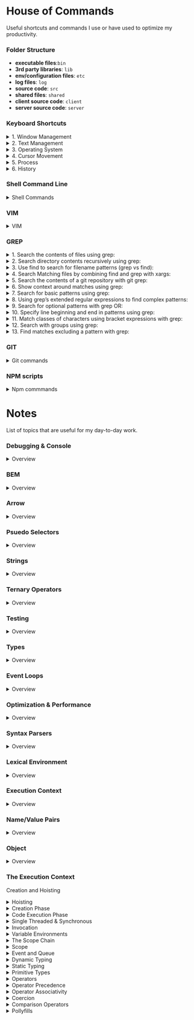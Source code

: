 # House of Commands

Useful shortcuts and commands I use or have used to optimize my productivity.

### Folder Structure

- **executable files**:`bin` 
- **3rd party libraries**: `lib` 
- **env/configuration files**: `etc` 
- **log files**: `log` 
- **source code**: `src` 
- **shared files**: `shared` 
- **client source code**: `client` 
- **server source code**: `server`

### Keyboard Shortcuts
<details>
  <summary>1. Window Management </summary>
  
   - **close one window, or tab.**: `command + w`
   - **close all windows**: `command + q`
   - **close all tabs**: `command + shift + w`
   - **new tab**: `command + t`
   - **switch between tabs. Not every app supports this.**: `command + Shift + [ left/right ]`
</details>
<details>
  <summary>2. Text Management</summary>
  
   - **jump between words.**: `alt + Left / right`
   - **jump to the ends of the line.**: `command + left / right` 
   - **delete all the words till it hits the left edge.**: `command + delete`
</details>
<details>
  <summary>3. Operating System</summary>
  
   - **spotlight search, then up / down and enter to select.**: `command + space`
   - **application selector**: `command + tab`
</details>
<details>
  <summary>4. Cursor Movement</summary>

   - **move cursor to end of the line**: `ctrl + E`
   - **move cursor to start of the line**: `ctrl + A`
   - **move cursor one character forward**: `ctrl + F`
   - **move cursor one character backward**: `ctrl + B`
   - **move cursor one word forward**: `alt + F / alt + right`
   - **move cursor one word backward**: `alt + B / alt + left`
   - **,mve cursor to clicked character**: `Alt + click`
   - **toggle between the start of line and cursor position**: `ctrl + XX	`
</details>
<details>
  <summary>5. Process</summary>
    
   - **kills current task (SIGINT)**: `ctrl + C`
   - **inserts an EOF**: `ctrl + D`
   - **pauses current task**: `ctrl + Z`
   - **stop output to the screen (for long running verbose commands))**: `ctrl + S`
   - **allow output to the screen (if previously stopped using stop output command)**: `ctrl + Q`
</details>
<details>
  <summary>6. History</summary>
   
   - **previous command**: `ctrl + P`
   - **next command**: `ctrl + R`
</details> 

### Shell Command Line

<details>
  <summary>Shell Commands</summary>
   
   - **find path and package**: `which [package name] git`
   - **cursor at the beginning of the line**: `control + A`
   - **cursor at the end of the line**: `control + E`
   - **clear line**: `control + U`
   - **in the middle of a line**: `option + click mouse pointer`
   - **echo**: `echo "string"`
   - **manual instructions of commands**: `man grep` [command name]
   - **exit to close the terminal**: `exit`
   - **to kill files**: `kill -9 $(pgrep filename)`
   - **to add permission**: `chmod +x filename`
   - **to find files with an extension**: `find path -name “*.filetype”`
   - **to copy**: `cp path1/filename path2/filename`
   - **file permission**: `chmod g+x/w/or/r filename`
   - **file ownership**: `chown username filename`
   - **show disk space**: `df-h (human readable)`
   - **CPU, RAM, etc**: `top`
   - **search and print**: `grep (can add layers of logic)`
   - **find and Replace**: `sed s/word/word/g`
   - **file Content Print**: `cat`
   - **multiple commands in the same line**: `-`
   - **execute a file with its name, need to set up the environment**: `(# !/usr/bin/env python) ./filename`
   - **delete content in the file**: `cat /dev/null > filename`
   - **back to the previous path**: `cd -`
   - **copy b/w different hosts allows files to be copied to, from, or between different hosts. It uses ssh for data transfer and provides the same authentication and same level of security as ssh.**: `scp`
   - **help (stands for manual)**: `man`
   - **symbolic Link**: `ln -sf source-path destination-path`
   - **more content of a file**: `| more`
   - **list information about all the files**:`ll`
   - **create folder with sub folders**: `mkdir -p folder-name/{sub-folder1, sub-folder2}`
   - **list differences b/w two files**: `diff file-name file-name`
   - **unzip Github folder (master)**: `tar xvf master -C yourFolder --strip-components 1 or tar -xvzf “name”`
   - **find size file in MB or KB**: `ls -l --block-size=M or ls-lh`
   - **find file path based on filename**: `find ./path -name “filename.*”`
   - **find string in directory with file name**: `grep -r --include=*.{cpp,h} “hello” .`
   - **find package if it is installed**: `dpkg -s apache-perl`
   - **find content of the link**: `curl -sS “link”`
   - **conditional search and print**:
   `
   $ tail -n 3 calc_process.log | grep final | tr '{' '\n' | grep startdate
   $ tail -n 3 calc_process.log | grep final | tr '{' '\n' | grep startdate | sed -e 's/}.*$//g'
   `
</details> 

### VIM

<details>
  <summary>VIM</summary>
   
   - **to find text in VIM**: `/ or ? text`
   - **go to bottom**: `Shift +G`
   - **go to top**: `gg or Shift + gg`
   - **line numbers**: `:set nu`
   - **helper & setter**: `:help and :set`
   - **delete**: `d`
   - **delete word**: `dw`
   - **delete a character**: `x`
   - **arrows**: `h, j, k, l`
   - **append at the end of the line**: `a`
   - **shift to the end of the line**: `A`
   - **find and replace all**: `:%s/foo/bar/g`
   - **delete all**: `go on top of line gg and to delete all- dG`
</details> 

### GREP

<details>
  <summary>1. Search the contents of files using grep:</summary>
    
   - **find version of a file**: `command name, version, filename: grep version package.json`
   - **find keyword search**: `command name, keyword, filename: grep react package.json`
   - **find keyword in more than 1 file**: `command name, keyword, filename: grep “#” README.md codestyle.md xyz.md`
   - **find by keyword in all files ending with file type**: `command name, keyword, *.fileextension: grep “#” *.md`
</details> 
<details>
  <summary>2. Search directory contents recursively using grep:</summary>

   - **search recursively in folder root**: `commandname, -r, keyword, path: grep -r react ./`
   - **search recursively in folder path (relative to your current path not the actual)**: `grep -r react public/components/App.js`
</details> 
<details>
  <summary>3. Use find to search for filename patterns (grep vs find):</summary>

   - **search filename patterns**: `command name, path, -name, “*fileextension”: find . -name, “*jsx”`
</details> 
<details>
  <summary>4. Search Matching files by combining find and grep with xargs:</summary>

   - **pipe find into grep**: `find examples -name “*Spec.js” | barges grep “module”`
   - **same as above but just grep**: `grep -r —include=“Spec.js” “should” examples/`
</details> 
<details>
  <summary>5. Search the contents of a git repository with git grep:</summary>

   - **find in git that is being tracked in version control**: `git grep bind (query string); results are highlighted in red`
   - **color keyword query**: `grep -r —color bind ./`
</details> 
<details>
  <summary>6. Show context around matches using grep:</summary>

   - **line number**: `grep -n “#” *.md`
   - **after**: `grep -A 2 —color “#” *.md`
   - **before**: `grep -A 2 —color “#” *.md`
   - **context (before + after)**: `grep -C 2 —color “#” *.md`
</details> 
<details>
  <summary>7. Search for basic patterns using grep:</summary>

   - **everything that matches after the string like http**: `grep —color “http.” readme.md`
   - **special Character like dot, use backslash**: `grep —color “\.com” readme.md`
   - **all characters b/w special characters like ()**: `grep —color ”(.*)” readme.md`
</details>
<details>
  <summary>8. Using grep’s extended regular expressions to find complex patterns:</summary>

   - **conditional Search for character 0 or 1 time (?)**: `grep —color “https\?” readme.md`
   - **atleast 1 or more occurances (+)**: `grep —color “https\+” readme.md`
   - **atlas 0 or more occurances (*)**: `grep -color “https*” readme.md`
   - **escape for special characters**: `grep -E or backslash (\)`
</details> 
<details>
  <summary>9. Search for optional patterns with grep OR:</summary>

   - **color check**: `echo “is it grey or gray?” | grep —color “grey\|gray” or echo “is it grey or gray?” | grep —color -E “grey|gray”`
   - **spell check in your codebase (-rE recursive&Escape)**: `grep —color -rE “grey|gray” examples/`
</details>  
<details>
  <summary>10. Specify line beginning and end in patterns using grep:</summary>

   - **anchor for beginning of the line**: `grep —color “^#” app-spec.md`
   - **anchor for ending of the line**: `grep —color “,$” app-spec.md`
   - **complex anchor with wildcard phrase**: `grep —color -r “^import .* from” examples/`
</details> 
<details>
  <summary>11. Match classes of characters using bracket expressions with grep:</summary>

   - **match a or b**: `echo abc123 | grep —color “[ab]”`
   - **range**: `echo abc123 | grep —color “[a-z]”`
   - **range**: `echo abc123 | grep —color “[1-9]”`
   - **match word with some pattern (matches designer and developer)**: `grep —color “de[a-z]*er” readme.md`
   - **same as above but don’t have to explicit define the character range (matches developer&designer)**: `grep —color “de[[:alpha:]]*er” readme.md`
   - **sase insesitive match on only 1 character**: `find . -name “*js” | grep —color “[sS]pec”`
</details> 
<details>
  <summary>12. Search with groups using grep:</summary>
    
   - **single quote after the grey or gray**: `grep -rE —color “(grey|gray)\’” .`
   - **single or double quote**: `grep -rE —color “(grey|gray)(\’|\”)” .`
</details> 
<details>
  <summary>13. Find matches excluding a pattern with grep:</summary>
    
   - **inverse search (stuff that does’t match)**: `find examples/angularjs -name “*js” | grep -v “node modules”`
   - **inverse Search combo**: `find examples -name “*js” | grep -vE “node_modules|Spec”`
</details>  

### GIT

<details>
  <summary>Git commands</summary>

   - **resetting git**: `git reset --hard HEAD`
   - **pull to original settings**: `git pull - - rebase`
</details> 

### NPM scripts

<details>
  <summary>Npm commmands</summary>

   - **omit npm config**: `npm init -y`
   - **alias shortcut**: `npm install —save alias: npm i -S`
   - **dev shortcut**: `npm —save-dev: npm i -D`
</details> 

# Notes

List of topics that are useful for my day-to-day work.

### Debugging & Console
<details>
  <summary>Overview </summary>

Debugging is one of the key skills required to be a great developer. Below are the key things you need to know when working with the debugger.

1. Step over code, steps over a function that doesn't contain a bug and runs its code
2. Step into code, steps inside a function and allows you to run each part separately
3. Step out of code, steps out of a function you are inside, and runs its code
4. Resume execution of code

Check out the docs on the [Firefox](https://developer.mozilla.org/en-US/docs/Tools/Debugger) debugger and the [Chrome](https://developers.google.com/web/tools/chrome-devtools/javascript/reference#breakpoints) debugger. Also check out [this article](https://peterlyons.com/js-debug) from Peter Lyons. He explains debugging of both front-end and back-end JavaScript code. Another great resource on [debugging javascript](https://blog.bitsrc.io/debugging-javascript-like-a-pro-a2e0f6c53c2e).

A lot of people use `console.log` to debug in the console. `console.log` is your best friend. The `log()` method of `console` logs things to the web console. What some people may not know is that you can log things in nice ways! Here are three:

**1. Computed property names -**

The following objects could be logged one at a time:

```js
const cat = { name: 'Fluffy', colour: 'orange', specialSkill: 'staring' }
const dog = { name: 'Thor', colour: 'brown', specialSkill: 'running' }
const fish = { name: 'Glub', colour: 'blue', specialSkill: 'blowing bubbles' }
```

And the results would be as follows:

```js
console.log(cat) // {name: "Fluffy", colour: "orange", specialSkill: "staring"}
console.log(dog) // {name: "Thor", colour: "brown", specialSkill: "running"}
console.log(fish) // {name: "Glub", colour: "blue", specialSkill: "blowing bubbles"}
```

**2. CSS in the console -**

Define styles like this in the console:

```js
var styles = [
  'background: linear-gradient(#21618C, #5DADE2)',
  'padding: 5px',
  'border-radius: 8px',
  'text-align: center',
  'color: white',
  'display: block',
].join(';')
```

Then prefix console log with the `%c` flag, adding the `styles` variable to the end:

```js
console.log(
  `%c My cat is ${cat.name}, ${cat.colour}, ${cat.specialSkill}`,
  styles
)
```

Try it in your console or look at [this](https://codesandbox.io/embed/determined-wozniak-4lt93) example on CodeSandbox!

**3. Tables in the console**

To display objects in a table in order to more easily compare them, try using `console.table`. You can do so with the animal objects above by running:

```js
console.table([cat, dog, fish])
```

Not only will there be a nicely-formatted table to see in the console, but the (unlabeled) objects will also be displayed as well.

Check out [Chrome Devtools](https://developers.google.com/web/tools/chrome-devtools/) to learn more.

```js
    // Formatted Strings
    console.log(
        "%c The quick %c brown %c fox jumps over the %c lazy dog",
        "font-size: 34px;",
        "font-size: 24px; color: brown;",
        "color: orange;",
        "color: black; font-weight: bold;"
    )

    // Formatted Strings with Css styling
    for (let i = 0; i < 10; i++) {
        console.log(
        "%s I've been called %d times, this is the document body %o",
        "Hello", i, document.body
        );
    }

    // Object Tables
    var animals = [
        { kind: 'Horse', name: 'Henry', age: 43 },
        { kind: 'Dog', name: 'Spot', age: 13 },
        { kind: 'Cat', name: ' Mittens', age: 18 },
    ];
    console.table(animals);

    // Tracing function calls
    // The console.trace method lets you dump a stack trace in the console — 
    // in other words, the path the runtime took to call that function — 
    // which is useful in tracking down the function responsible for passing bad data.
    function foo() {
        bar();
        function bar() {
        console.trace();
        }
    }
    foo();

    // Counting function calls
    window.addEventListener('click', function(event) {
        console.count(event.type);
        console.log(event);
    });

    // To reset a counter, you just need to call below with the label, and it will reset back to zero.
    console.countReset();

    // Grouping Information in collapsible list
    console.group('First group');
    console.log('First message');
    console.group('A group inside the first group');
    console.log('A message inside the group inside the first group'); console.log('Another message inside the group inside the first group');
    console.groupEnd();
    console.log('Second message'); console.groupEnd();

    // Inspecting State
    $_ variable holds the most recent expression that was evaluated in the console context.
    And $0 through $4 holds the most recent element that was inspected with inspect element
```
</details>

### BEM
<details>
  <summary>Overview </summary>

BEM is a methodology used for modular CSS classes. A robust CSS architecture can help navigate large codebase. `Block`, `Element` and `Modifier`. A `Block` is a component or feature than can stand alone and is not dependent on any other code. It can be re-used anywhere. Next, an `Element`. This is always part of a `Block` and has no meaning on its own. Lastly, there is the `Modifier`. This changes the behavior and/or an appearance of a `Block` or `Element`.

Example:

__`.button`__ is a block.

**`.button__label`** is an element.

__`.button--confirm`__ is a modifier.

See resources [here](http://getbem.com/introduction/) and [here](https://zellwk.com/blog/css-architecture-1/).
</details>

### Arrow
<details>
  <summary>Overview </summary>

Also known as a fat arrow, `=>`.

```jsx
var elements = [
'Hydrogen',
'Helium',
'Lithium',
'Beryllium'
];

(elements.map(function(element) {return element.length}))
(elements.map(element => {return element.length}))
(elements.map(element => element.length))
(elements.map(({length}) => length))
```

The first function in the list is written without fat arrows. The last three functions are variations of the first function, showing how fat arrows can be used to write shorter function expressions, and therefore less code. You will need a code compiler like [Babel](https://babeljs.io/) to compile fat arrows into ES5 syntax so older browsers can use ES6 JavaScript.

There are a _lot_ of resources that try explaining this syntax. Wes Bos's [introduction](https://wesbos.com/arrow-functions/) or [MDN](https://developer.mozilla.org/en-US/docs/Web/JavaScript/Reference/Functions/Arrow_functions) are great resources to get started.
</details>

### Psuedo Selectors
<details>
  <summary>Overview </summary>
`::before` (`:before`) and `::after` (`:after`) are pseudo elements, which are different from pseudo classes. Both of these are grouped under pseudo selectors. I like this quote from MDN ~

> Even the most skilled web developers are still amazed by what's possible using selectors.

Pseudo selectors are only two types of selectors. The others are: simple selectors, attribute selectors, multiple selectors and combinators. All of these help us to target and style HTML elements. So, pseudo selectors include both pseudo elements and pseudo classes. They are added to the end of other selectors, and don't apply to whole elements, only parts of them.

The pseudo classes (e.g. `:hover`, `:focus`, and `:nth-of-type()` - plus 38 others) style elements in a _certain state_.

The pseudo elements (e.g. `::after`, `::before`, and `::first-letter` - plus 3 others, not including experimental ones) apparently need `::` rather than `:`. These don't depend on the state of an element.

[MDN](https://developer.mozilla.org/en-US/docs/Learn/CSS/Introduction_to_CSS/Pseudo-classes_and_pseudo-elements) page has great examples and learning playground to learn the topic.
</details>

### Strings
<details>
  <summary>Overview </summary>

This list is meant as a quick and basic introduction to JavaScript strings.

*   A sequence containing some letters, numbers or symbols.
*   Have available methods and properties.
*   Can be stored in variables.
*   Sit between either single quotes (`' '`), double quotes (`" "`), or backticks ( `` ``).
*   Can be concatenated (stuck together) with the `+` operator, or with backticks (template strings) in ES6.
*   Template strings, or template literals, can take any valid JavaScript expression, allowing dynamic strings.
*   Can contain special characters, such as quotation marks, as long as they are escaped - e.g. `"She'\ll be coming '\round the mountain when she comes"`.
*   There's no need to escape dissimilar quote marks. For example: "This 'is' fine". This is probably why we tend to favour double quotes in HTML attribute values, and singles in JS (since it allows you to create some innerHTML without the need for escaping).
*   When using template literals, you don't need to escape `'` or `"` ... and ``this` `"is"` `'also'` `fine``
*   Is either a _string primitive_ - immutable and more common, e.g. `const stringPrimitive = "Hello, I am a string.";` .
*   Or a _string object_ - `const stringObject = new String("Hello, I am a string.");`
*   The `typeof` operator is used to determine if a string's type is _string_ or _object_.
*   Each character is indexed and can be accessed by an index number using square bracket notation (e.g. "Hello World" - `myString[0]` outputs "H").
*   Similar methods to the one above include: `charAt()`, `indexOf()`, `lastIndexOf()`, `slice()`.
*   Other common methods and properties are: `length`, `toUpperCase()`, `toLowerCase()`, `split()`, `trim()`, `replace()`.
*   Use [Escape Tool](https://www.the-art-of-web.com/javascript/escape/) if you run into escape character issues.

Many thanks to my good friend <a href="https://twitter.com/qubyte">Mark</a> for suggesting additions :)
</details>

### Ternary Operators
<details>
  <summary>Overview </summary>

It can replace more verbose syntax (like `if` statements). It looks something like this:

```js
const hoursOfSleep = 5;
const timeForSleep = (hoursOfSleep < 8) ? 
    "Yup, no more phone for you" : 
    "Ah nah, a few more minutes of phone time won't hurt"; 
```

Notice the **?** and the **:** These are the important parts. If the condition (in this case `hoursOfSleep`) in front of the question mark evaluates to true, the value of the first expression before the colon is returned. If the condition in front of the question mark evaluates to false, the value of the second expression after the colon is returned. As you can see, if you have had less than 8 hours of sleep, you shouldn't be using your phone. Ternary operators are really flexible and can be used in a number of ways. You can stack them together:

```js
const catsRule = true,
const dogsDrool = false,
const catDog = catsRule ? 
    (dogsDrool ? "Let's all live in harmony": "Both cats and dogs drool") :
    (dogsDrool ? "Dogs are cool, nearly as cool as cats" : "Dogs and cats can be friends");
// Output: `"Both cats and dogs drool"`
```

You don't even need to use the parentheses, and can also use multiple statements separated by commas. You can return statements in functions. You can use them in place of bulky `if/else` statements with much nicer-to-read code. The question mark means `if` and the colon means `else`. Check out the [MDN](https://developer.mozilla.org/en-US/docs/Web/JavaScript/Reference/Operators/Conditional_Operator) and [this post](https://scotch.io/tutorials/understand-the-javascript-ternary-operator-like-abc).
</details>

### Testing
<details>
  <summary>Overview </summary>

A well functioning team cannot rely on creating features in a hurry, throwing them over the fence and then expecting our applications to work well and without bugs. To instil quality from the start of a feature, there should be tests for it.

Automated testing helps with this. Pre-commit hooks can be used when deploying builds so that errors are caught and addressed early. Unit tests can be run using pre-commit hooks. See a post [here](https://amberwilson.co.uk/blog/unit-tests/). However, there is a fine line between having too many automated tests, e.g. end-to-end tests that take too long to run with each build, and not having enough. Some companies run quicker unit tests on each build, and then run end-to-end tests as a nightly build.

See the image [The Testing Pyramid](http://blog.xebia.com/its-2017-test-automation-is-not-optional-when-building-mobile-apps/) for one of many examples of the testing pyramid to understand unit tests or end-to-end (UI) tests.

Manual testing is important too. It is usually done by QA engineers, and helps reveal edge cases that automated tests do not catch.
</details>

### Types
<details>
  <summary>Overview </summary>

JavaScript has six primitive types. These all have default values and can be checked for using the `typeof` operator.

Default values:

```js
'boolean' - false
'null' - null
'number' - 0
'string' - ''
'undefined' - void 0
'symbol' - Symbol() // new in ES6
```

Checking the type of a primitive:

```js
if (typeof myPrimitive !== 'number')
  throw new TypeError('Type must be a number!')
```
</details>

### Event Loops
<details>
  <summary>Overview </summary>

- https://www.youtube.com/watch?v=8aGhZQkoFbQ
- http://latentflip.com/loupe/
- Transcript: https://2014.jsconf.eu/speakers/philip-roberts-what-the-heck-is-the-event-loop-anyway.html
- JS is a single threaded programing language runtime. One code piece at a time. It has a single call stack.
- I'm a single threaded on blocking asynchronous concurrently glitch
- V8 is a heap and stack
- JavaScript programmers like to use words like, “event-loop”, “non-blocking”, “callback”, “asynchronous”, “single-threaded” and “concurrency”.
- We can do things concurrently in browser because a browser is more than a run-time. It has APIs. You call Web APIs. In node, you have C++ multi-thread.
- API does not live in V8 engine. It is part of XHR().
- [How Does Javascript actually work?](https://blog.sessionstack.com/how-does-javascript-actually-work-part-1-b0bacc073cf)
- The Engine consists of two main components:* Memory Heap — this is where the memory allocation happens* Call Stack — this is where your stack frames are as your code executes
- JavaScript is a single-threaded programming language, which means it has a single Call Stack. Therefore it can do one thing at a time.
- The Call Stack is a data structure which records basically where in the program we are. If we step into a function, we put it on the top of the stack. If we return from a function, we pop off the top of the stack. That’s all the stack can do.
</details>

### Optimization & Performance 
<details>
  <summary>Overview </summary>

Why a little discipline can help if you’d like your site to load & be interactive quickly on mobile devices? tl;dr: less code = less parse/compile + less transfer + less to decompress
- [The Cost Of JavaScript](https://medium.com/dev-channel/the-cost-of-javascript-84009f51e99e)
- why a little discipline can help if you’d like your site to load & be interactive quickly on mobile devices? tl;dr: less code = less parse/compile + less transfer + less to decompress
</details>

### Syntax Parsers
<details>
  <summary>Overview </summary>

a program that reads your code and determines what it does and if its grammar is valid. Compiler or interpreter needs to transfer the code to the computer.
</details>

### Lexical Environment
<details>
  <summary>Overview </summary>

where something sits physically in code you write. For example: a variable sits lexically inside a function.
</details>

### Execution Context 
<details>
  <summary>Overview </summary>

A wrapper to help manage the code that is running.There are lots of lexical environments. Which one is currently running? A base execution context is global. It creates two things for you: Global Object and “this.”
</details>

### Name/Value Pairs 
<details>
  <summary>Overview </summary>

A name which maps to a unique value. For ex: Address = “100 Main St.”
</details>

### Object
<details>
  <summary>Overview </summary>

It is a collection of name value pairs.
</details>

### The Execution Context

Creation and Hoisting

<details>
  <summary>Hoisting</summary>
  
  Function and variables are hoisted to the top but JS engine is not moving the code physically. It is just run line by line.
</details>

<details>
  <summary>Creation Phase</summary>

   - Execution context is created - Global Object, “this”
   - Outer Env - Setup memory space for variables and Functions 
   - “Hoisting” - Hoisting: Variables setup (set equal to undefined)
   - Functions setup - All variables in JS are set to undefined initially. 
   - not defined != undefined: `undefined` is a special keyword in JS. It takes up memory space. If not declared, you will get `Uncaught Reference error: x is not defined`.
   - Never set a variable to `undefined`. If you define it then it is hard to debug whether you undefined or the JS engine undefined.
</details>

<details>
  <summary>Code Execution Phase</summary>

Executes line by line

```js
function b() {
    console.log('Called b!');
}
b();

console.log(a);
var a = "Hello World";
console.log(a);

// Called b!
// undefined
// Hello World
```
</details>

<details>
  <summary>Single Threaded & Synchronous</summary>
 
   Single Threaded: One command at a time. Javascript behaves in a single threaded manner.

   Synchronous: One at a time and in order. JS is a single threaded synchronous language.
</details>

<details>
  <summary>Invocation</summary>

Running a function by using parenthesis(). You tell JS engine to run the function. For ex:

```js
function b() {
}
function a() {
    b();
}
a();
```
1. Global Execution Context (create and code is executed): `window` object
2. A new execution context stack is created for `a()` 
3. Another execution context is created for `b()`(create and execute). At the top of the stack. Then `a()` gets executed then global.
4. Runs code line by line and each invocation goes in execution context stack. Once the code is executed, it is popped off from a stack. Everytime a function is called, a new execution context is created and popped off after the code is finished.
</details>

<details>
  <summary>Variable Environments</summary>

Where the variables live and how they relate to each other in memory.

```js
function b() {
    var myVar;
    console.log(myVar);
}

function a() {
    var myVar =2;
    console.log(myVar);
    b();
}

var myVar = 1;
console.log(myVar);
a();
console.log(myVar); //global execution context

// 1
// 2
// undefined
// 1
```

1. Global Execution Context (created and code is executed). myVar gets memory allocation for the value of 1.
2. Execution Context is created for `a()`. myVar gets the value of 2. Note, every execution context has its own variable environment.
3.  Execution Context is created for `b()`. myVar gets the value of `undefined`. It is not set to a value so the memory will allocate `undefined`.
4. Even if `myVar` is defined 3 times, they are all unique and have their own values.
</details>

<details>
  <summary>The Scope Chain</summary>

Inherits the value from an outer environment. Every execution context has access to its outer environment (global). Lexical Environment: where does the function sit. It does not matter where these functions sit but how it gets executed. If it cannot find reference within its execution context, it will find reference value from its outside environment down the global chain. Finding and accessing outer environment is called a scope chain.

```js
function a() {
    function b() {
    }

    var myVar = 2;
    b();
}

var myVar = 1;
a(); // 2 
b(); // Uncaught Reference: b is not defined
 ```

- `function b()` above sits inside `function a()` . Lexical environment of `b()` has now changed. `a()` is lexically visible but not `b()`.
- `a()` outputs 2. Since b is sitting physically inside `a()`, it went to its environment, otherwise it will go up to its scope chain. The best way to think about it is where is the variable environment sitting lexically.
</details>

<details>
  <summary>Scope</summary>

where a variable is available in your code. And it it's truly the same variable, or a new copy.

- **`let`**: allows for block scoping {}. Variables are only available inside that block. You can use both `var` and `let` in both ES6.
- **Asynchronous callback:** More than one at a time. Code is executing within the engine at the same time. But JS is synchronous. Keep in mind, browser has more than just JS engine. It has rendering engine, http request or hooks.
</details>

<details>
  <summary>Event and Queue</summary>

An event gets placed on queue. When the execution stack is empty and looks for event queue to see if there are events sitting in the queue. The event gets processed and the next event moves up. Event queue will only get processed once the execution context is empty.

- Code is running line by line (synchronously), by JS engine. However, the browser is processing other engines and makes asynchronous possible.

```js
// long running function
function waitThreeSeconds() {
    var ms = 3000 + new Date().getTime();
    while (new Date() < ms){}
    console.log('finished function');
}

function clickHandler() {
    console.log('click event!');   
}

// listen for the click event
document.addEventListener('click', clickHandler);


waitThreeSeconds();
console.log('finished execution');
```

- if you don't click, you will get 2 finished functions
- if you click, you will get 2 finished functions then click event! It is because the code gets executed and then event queue gets processed. Event queue won't be processed until execution context is empty. This is how asynchronous is possible (not handled by JS engine but browser).
</details>

<details>
  <summary>Dynamic Typing</summary>

you don't tell the engine what type of data a variable holds, it figures it out while your code is running. Variables can hold different types of values because it's all figured out during execution. Javascript is dynamically typed. This can be powerful but also very bad.
</details>

<details>
  <summary>Static Typing</summary>

  Other languages like C# or Java, types need to be explicitly defined.
</details>

<details>
  <summary>Primitive Types</summary>

A type of data that represents a single value. That is, not an object. There are 6 types in JS.
    - `undefined`: represents lack of existence (you shouldn't set a variable to this)
    - `null`: represents lack of existence (you can set a variable to this)
    - `boolean`: true or false
    - `number`: floating point number (there's always some decimal). Unlike other programming languages, there's only one `number` type and it can make math weird.
    - `string`: a sequence of characters. Both '' or "" are allowed.
    - `symbol`: used in ES6, the next version of javascript.
</details>

<details>
  <summary>Operators</summary>
  
A special function that is syntactically (written) differently. Generally operators take two parameters and return one result. Operators are functions. For ex: `+` is an addition function.
    - prefix notation: +3 4
    - postfix notation 34+ (old accounting calculators)
    - infix notation 3+4
 </details>
 
<details>
  <summary>Operator Precedence</summary>

which operator function gets called first. Functions are called in order of precedence. *Higher* precedence wins.
    - Table Precedence: [https://developer.mozilla.org/en-US/docs/Web/JavaScript/Reference/Operators/Operator_Precedence](https://developer.mozilla.org/en-US/docs/Web/JavaScript/Reference/Operators/Operator_Precedence)
 </details>

<details>
  <summary>Operator Associativity</summary>

what order operator functions get called in: left to right or right to left. When functions have the *same* precedence.

- Which one gets called first? JS is synchronous so it will execute one operator function at a time. Bigger the precedence number, higher one gets called first.

```js
// Operator Precedence
var a = 3 + 4 * 5; // * has higer precedence acc to the table
console.log(a);

// Operator Associativity
var a = 2, b = 3, c = 4;
a = b = c;

console.log(a); // 4
console.log(b); // 4
console.log(c); // 4
console.log(b=c); true
```
- Since one function execution at a time `a` is set to 4 in the memory, `b` is set to 4 in the memory. Right to left associativity.
</details>

<details>
  <summary>Coercion</summary>

converting a value from one type to another. Be careful!

```js
var a = 1 + 2; // 3
var b = "hello" + " world!"; // hello world
var c = 1 + "2"; // 12 coerced
```
</details>

<details>
  <summary>Comparison Operators</summary>

are functions. [MDN Doc Comparison](https://developer.mozilla.org/en-US/docs/Web/JavaScript/Equality_comparisons_and_sameness). Gochyas examples below:

```js
console.log(1 < 2 < 3); // true
console.log(3 < 2 < 1); // true due to associtivity 
console.log(false < 1); // true bc false gets converted to 0 (aka coerced) 
console.log(true < 1); // true bc true gets converted to 1 (aka coerced)
Number(false) //0
Number(true) //1
Number(undefined) //NaN
Number(null) //0
Boolean(undefined) // false
Boolean(null) // false
Boolean("") // false
Boolean(0) // false
false || true // true bc true has higher precedence on the table
undefined || 'hello' // "hello" bc it will coerce 
Boolean("hello"); // true
"hi" || "hello" // "hi" first one
undefined || "hello" // hello
null || "hello" // hello
"" || "hello" // hello
```

- So to not make variables coerced for unexpected output, use strict equality (`===`) or (`!==`). Use Associativity precedence table for a reference. Strict equality does not coerce values.

```js
// Equality (==) leads to coercion, confusion and odd potential errors
3 == 3 // true
"3" == 3 // true
false == 0 // true
var a = false; // undefined
a == 0 // true
null == 0 // false
null < 1 // true
"" == 0 // true
"" == false // also true confusing

//Strict Equality (===)
3 === 3 // true
"3" === "3" // true
"3" === 3 // false

var a = 0;
var b = false;
if (a===b) {
    console.log("They are equal!");
} else {
    console.log("Nope, not equal.");
}
== // They are equal!
=== // Nope, not equal.
```

- Coercion and dynamic typing can be useful for frameworks and libraries.

```js
var a;

// goes to internet and looks for a value.
a = "";
if(a) { // coercion bc it is not strictly typed
    console.log('Something is there.');
}
```

- Default Values

```js
funciton greet (name) {
    console.log(name); // undefined
    name = name || '<Your name here>';
    console.log('Hello ' + name);
}
greet(); 

// undefined
// hello undefined // coercecd and concatanted

greet('Tony'); // Hello Tony
greet(); // Hello <Your name here.>

// Naming library names to stop colliding names
window.libraryName = window.libraryName || "Lib 2";
```
</details>

<details>
  <summary>Pollyfills</summary>

- https://medium.com/beginners-guide-to-mobile-web-development/introduction-to-polyfills-their-usage-9cd6db4b1923
- https://github.com/Modernizr/Modernizr/wiki/HTML5-Cross-Browser-Polyfills
<details>

## ES6 Notes

- **JS Languages ES6 vs ES5**: Language ECMAScript(ES), Dialect (Javascript). ES5 supported by all browsers. ES6 needs polyfills, transpilers.
- **Compatibility**: ES6 isn't natively supported by all Browser yet, or at least not all features are. It is important to know which features may or may not be used. This compatibility chart should be helpful to you: [ES6 Comatibility Chart](https://kangax.github.io/compat-table/es6/)
- You need three things to run transpile ES5 to ES6: compiler, loader and server. Server because modules needs to be served, a light server. Cheat Sheet below:
    - **What’s Required?** To develop ES6 applications locally, you need a transpiler (ES6 -> ES5), a module loader (to load the different modules/ files) and a little server to host your app (and to serve those module files).
    - **Compiler Examples** Babel: https://babeljs.io/. Traceur: https://github.com/google/traceur-compiler
    - **Module Loader / Packaging Examples**  SystemJS: https://github.com/systemjs/systemjs. Webpack: https://github.com/webpack/webpack
    - **Servers** Live-server: https://www.npmjs.com/package/live-server. Lite-server: https://github.com/johnpapa/lite-server. Webpack-dev-server: https://webpack.github.io/docs/webpack-devserver.html
    - **A quick way to get started** You could also use the JavaScript Package Manager (JSPM) to quickly set up your own development environment with Compiler (Babel) and Module Loader (SystemJS). You would need to install an extra server though (google for jspm server for example). Link: http://jspm.io/
    - **Complete Setups / Boilerplates** https://github.com/topheman/vanilla-es6-jspm and https://github.com/thoughtram/es6-babel-browserify-boilerplate. 
    - ES6 features: http://help.wtf/es6
    - Super and Extend in ES6: https://medium.com/beginners-guide-to-mobile-web-development/super-and-extends-in-javascript-es6-understanding-the-tough-parts-6120372d3420

## Tooling

- [Modern Javascript](https://medium.com/the-node-js-collection/modern-javascript-explained-for-dinosaurs-f695e9747b70)

- **Package Manager**: This is useful later when sharing a project with others — instead of sharing the node_modules folder (which can get very large), you only need to share the package.json file and other developers can install the required packages automatically with the command npm install. So now we no longer have to manually download moment.js from the website, we can automatically download and update it using npm.
- **Module Bundling**: Most programming languages provide a way to import code from one file into another. JavaScript wasn’t originally designed with this feature, because JavaScript was designed to only run in the browser, with no access to the file system of the client’s computer (for security reasons). So for the longest time, organizing JavaScript code in multiple files required you to load each file with variables shared globally. This is actually what we’re doing with the above moment.js example — the entire **`moment.min.js`** file is loaded in the HTML, which defines a global variable `moment`, which is then available to any file loaded after **`moment.min.js`** (regardless of whether or not it needs access to it). node.js solved this problem. It is a JavaScript runtime designed to run on the server. Here’s what the earlier example would look like using node.js modules. Instead of loading all of moment.min.js with an HTML script tag, you can load it directly in the JavaScript file as follows:

        // index.jsvar moment = require('moment');
        console.log("Hello from JavaScript!");
        console.log(moment().startOf('day').fromNow());

Again, this is how module loading works in node.js, which works great since node.js is a server side language with access to the computer’s file system. Node.js also knows the location of each npm module path, so instead of having to write require('./node_modules/moment/min/moment.min.js), you can simply write require('moment') — pretty sweet. This is all great for node.js, but if you tried to use the above code in the browser, you’d get an error saying require is not defined. The browser doesn’t have access to the file system, which means loading modules in this way is very tricky — loading files has to be done dynamically, either synchronously (which slows down execution) or asynchronously (which can have timing issues). 

This is where a module bundler comes in. A JavaScript module bundler is a tool that gets around the problem with a build step (which has access to the file system) to create a final output that is browser compatible (which doesn’t need access to the file system). In this case, we need a module bundler to find all require statements (which is invalid browser JavaScript syntax) and replace them with the actual contents of each required file. The final result is a single bundled JavaScript file (with no require statements)! The most popular module bundler was Browserify, which was released in 2011 and pioneered the usage of node.js style require statements on the frontend (which is essentially what enabled npm to become the frontend package manager of choice). Around 2015, webpack eventually became the more widely used module bundler (fueled by the popularity of the React frontend framework, which took full advantage of webpack’s various features).
- **Transpiling**: Transpiling code means converting the code in one language to code in another similar language. This is an important part of frontend development — since browsers are slow to add new features, new languages were created with experimental features that transpile to browser compatible languages. For CSS, there’s Sass, Less, and Stylus, to name a few. For JavaScript, the most popular transpiler for a while was CoffeeScript (released around 2010), whereas nowadays most people use babel or TypeScript. 

Babel is not a new language but a transpiler that transpiles next generation JavaScript with features not yet available to all browsers (ES2015 and beyond) to older more compatible JavaScript (ES5). Note that we’re installing 3 separate packages as dev dependencies — @babel/core is the main part of babel, @babel/preset-env is a preset defining which new JavaScript features to transpile, and babel-loader is a package to enable babel to work with webpack. We can configure webpack to use babel-loader.

But there’s still some unpolished edges in our workflow. If we’re concerned about performance, we should be minifying the bundle file, which should be easy enough since we’re already incorporating a build step. We also need to re-run the webpack command each time we change the JavaScript, which gets old real fast. So the next thing we’ll look at are some convenience tools to solve these issues.
- **Tooling Automation Build**: Now that we’re invested in using a build step to work with JavaScript modules, it makes sense to use a task runner, which is a tool that automates different parts of the build process. For frontend development, tasks include minifying code, optimizing images, running tests, etc.

In 2013, Grunt was the most popular frontend task runner, with Gulp following shortly after. Both rely on plugins that wrap other command line tools. Nowadays the most popular choice seems to be using the scripting capabilities built into the npm package manager itself, which doesn’t use plugins but instead works with other command line tools directly.

Any time you change your JavaScript in index.js, webpack-dev-server will rebuild its own bundled JavaScript and refresh the browser automatically. This is a surprisingly useful time saver, as it allows you to keep your focus on the code instead of having to continually switch contexts between the code and the browser to see new changes.

This is only scratching the surface, there are plenty more options with both webpack and webpack-dev-server (which you can read about here). You can of course make npm scripts for running other tasks as well, such as converting Sass to CSS, compressing images, running tests — anything that has a command line tool is fair game. There are also some great advanced options and tricks with npm scripts themselves — this talk by Kate Hudson is a great place to start: 

- [Kate Hudson talk on Webpack](https://www.youtube.com/watch?v=0RYETb9YVrk)
- [Webpack](https://webpack.js.org/guides/development/)
- **Other Resources**:
    - [Traceur Compiler](https://github.com/google/traceur-compiler)
    - [Systemjs](https://github.com/systemjs/systemjs)
    - [Webpack and Progressive Apps](https://medium.freecodecamp.org/how-to-write-simple-modern-javascript-apps-with-webpack-and-progressive-web-techniques-a30354eab214)

## CSS
- [Modern CSS](https://medium.com/actualize-network/modern-css-explained-for-dinosaurs-5226febe3525)
- **Float**: the three columns are not equal in height, and the page doesn’t fill the height of the screen. These issues are inherent with a float-based approach. All a float can do is place content to the left or right of a section — the CSS has no way to infer the heights of the content in the other sections. This problem had no straightforward solution until many years later, with a flexbox-based layout.
- **Flex**: [Solved By Flexbox](https://github.com/philipwalton/solved-by-flexbox). Flexbox eliminates a lot of the float hacks, but the code isn’t as expressive as it could be for defining layout. It’s hard to read the flexbox CSS and get a visual understanding how all of the elements will be laid out on the page. This leads to a lot of guessing and checking when writing flexbox-based layouts.
- **Css Grid**: [Complete Guide Grid](https://css-tricks.com/snippets/css/complete-guide-grid/)

- **Pseudoelements**: [Pseudo Elements In Css](https://www.smashingmagazine.com/2011/07/learning-to-use-the-before-and-after-pseudo-elements-in-css/). `::before` and `::after`, many of the uses involve graphics but no actual word content. You must set both the `content:"";` property and if your content is empty the `display:inline-block` property or the psuedoelement will not show up. 

- **CSS Selectors**:
https://codepen.io/pehaa/pen/ROapJZ

- **CSS preprocessors**: tooling that was created to help improve the experience of working with CSS as a language itself, starting with CSS preprocessors. A CSS preprocessor allows you to write styles using a different language which gets converted into CSS that the browser can understand. For ex: SASS helps with variables, helper functions, and calculations. Another one is LESS, the key difference from SASS is the syntax, which was designed to be as close to CSS as possible. Less is also written in JS using Node.js. Another alternative CSS preprocessor is Stylus. To use Sass, you need to install Ruby, the programming language used to compile Sass code to regular CSS. Then you would need to install the Sass gem, then run a command in the command line to convert your .sass files into .css files. `sass --watch index.sass index.css`  or `lessc index.less index.css`

- **CSS postprocessors**: A CSS postprocessor uses JavaScript to analyze and transform your CSS into valid CSS. In this sense it’s pretty similar to a CSS preprocessor — you can think of it as a different approach to solving the same problem. The key difference is that while a CSS preprocessor uses special syntax to identify what needs to be transformed, a CSS postprocessor can parse regular CSS and transform it without any special syntax required.

- **Using CSS methodologies for maintainability**:
    - **OOCSS**: a methodology organized around two main principles. The first principle is separate structure and skin. This means the CSS to define the structure (like layout) shouldn’t be mixed together with the CSS to define the skin (like colors, fonts, etc.). This makes it easier to “re-skin” an application. The second principle is separate container and content. This means think of elements as re-usable objects, with the key idea being that an object should look the same regardless of where it is on the page. [https://github.com/stubbornella/oocss/wiki](https://github.com/stubbornella/oocss/wiki)
    - **SMACSS**: base rules, layout rules, modules, state rules, and theme rules. The SMACSS methodology also recommends some naming conventions.
    - **BEM**: a methodology organized around the idea of dividing the user interface into independent blocks. A block is a re-usable component (an example would be a search form, defined as `<form class="search-form"></form>`). An element is a smaller part of a block that can’t be re-used on its own (an example would be a button within the search form, defined as `<button class="search-form__button">Search</button>`). A modifier is an entity that defines the appearance, state, or behavior of a block or element (an example would be a disabled search form button, defined as `<button class="search-form__button search-form__button--disabled">Search</button>`). The BEM methodology is simple to understand, with a specific naming convention that allows newcomers to apply it without having to make complex decisions. The downside for some is that the class names can be quite verbose, and don’t follow traditional rules for writing semantic class names. Later approaches like Atomic CSS would take this untraditional approach to a whole other level!
    - **Atomic CSS (aka Functional CSS)**: a methodology organized around the idea of creating small, single-purpose classes with names based on visual function. This approach is in complete opposition with OOCSS, SMACSS, and BEM — instead of treating elements on the page as re-usable objects, Atomic CSS ignores these objects altogether and uses re-usable single purpose utility classes to style each element. So instead of something like `<button class="search-form__button">Search</button>`, you would have something like `<button class="f6 br3 ph3 pv2 white bg-purple hover-bg-light-purple">Search</button>`. Many people saw this methodology as a complete violation of established CSS best practices. Further read: [https://adamwathan.me/css-utility-classes-and-separation-of-concerns/](https://adamwathan.me/css-utility-classes-and-separation-of-concerns/).
    - **CSS in JS**: a methodology organized around defining CSS styles not in a separate style sheet, but directly in each component itself. It was introduced as an approach for the React JavaScript framework (which already took the controversial approach of defining the HTML for a component directly in JavaScript instead of a separate HTML file). Originally the methodology used inline styles, but later implementations used JavaScript to generate CSS (with unique class names based on the component) and insert it into the document with a style tag. The CSS in JS methodology once again goes completely against established CSS best practices of separation of concerns.

## Other Notes
- [Glossary of Modern JS Concepts](https://auth0.com/blog/glossary-of-modern-javascript-concepts/)
- [A Better Way To Code](https://medium.com/@mbostock/a-better-way-to-code-2b1d2876a3a0) by Mike Bostock:
- A danger of spending so long designing a tool is that you may forget what the tool is for: the tool itself becomes the goal, rather than the value derived from its application.
- The purpose of a visualization tool is to construct visualizations. But what is the purpose of visualization? Per Ben Shneiderman: The purpose of visualization is insight, not pictures.
- Visualization is a means to an end. A means to insight. A way to think, to understand, to discover, and to communicate something about the world. If we consider only the task of assigning visual encodings, of constructing visualizations, we ignore myriad other challenges: finding relevant data, cleaning it, transforming it into efficient structures, analyzing it with statistics, modeling, explaining our discoveries.
- Programming is blindly manipulating symbols. By “blindly”, it means we can’t see the results of our manipulation.
- Why do people decide to use frameworks? I use them for the same reason that I buy ingredients rather than growing/raising all of my own food. Smarter people than me have solved many of the problems already.
I don't want to grow wheat, bake bread, milk cows, and churn butter. I just want to make toast.
- JavaScript lacks the strict type checking of Java, which is a blessing and a curse. Code is easier to write but requires more testing to ensure correctness.
- The core idea of functional programming in JS - that we can plug our pure functions into higher order abstractions - is at the very heart of functional programming. A higher order function is a function that takes another function as a parameter. In JavaScript, functions are "first-class citizens." That means we can assign them to variables, create them inside of other functions, and pass them as arguments like any other object. Iteration in functional programming relies on a holy trinity of functions: map, filter, and reduce. We can use functional programming to reduce boilerplate in everyday code, keeping it DRY
- JavaScript is single-threaded or that it is using a callback queue, which means it has a single Call Stack. Therefore it can do one thing at a time.
- Internationalization (i18n) is the process of developing products in such a way that they can be localized for languages and cultures easily. Localization (l10n), is the process of adapting applications and text to enable their usability in a particular cultural or linguistic market. For application developers, internationalizing an application means abstracting all of the strings and other locale-specific bits (such as date or currency formats) out of the application. Localizing an application means providing translations and localized formats for the abstracted bits.
